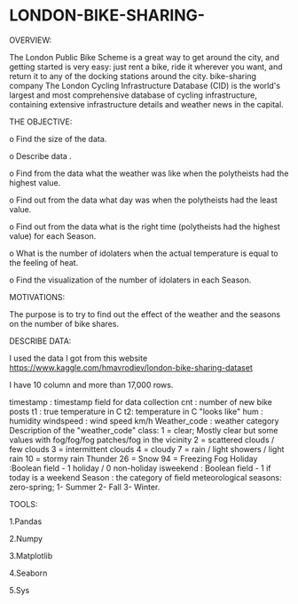 # LONDON-BIKE-SHARING-



OVERVIEW:

The London Public Bike Scheme is a great way to get around the city, and getting started is very easy: just rent a bike, ride it wherever you want, and return it to any of the docking stations around the city. bike-sharing company The London Cycling Infrastructure Database (CID) is the world's largest and most comprehensive database of cycling infrastructure, containing extensive infrastructure details and weather news in the capital. </a>

THE OBJECTIVE:

o Find the size of the data.

o Describe data .

o Find from the data what the weather was like when the polytheists had the highest value.

o Find out from the data what day was when the polytheists had the least value.

o Find out from the data what is the right time (polytheists had the highest value) for each Season.

o What is the number of idolaters when the actual temperature is equal to the feeling of heat.

o Find the visualization of the number of idolaters in each Season. </a>

MOTIVATIONS:

The purpose is to try to find out the effect of the weather and the seasons on the number of bike shares.</a>

DESCRIBE DATA:

I used the data I got from this website https://www.kaggle.com/hmavrodiev/london-bike-sharing-dataset

I have 10 column and more than 17,000 rows.

timestamp : timestamp field for data collection cnt : number of new bike posts t1 : true temperature in C t2: temperature in C "looks like" hum : humidity windspeed : wind speed km/h Weather_code : weather category Description of the "weather_code" class: 1 = clear; Mostly clear but some values with fog/fog/fog patches/fog in the vicinity 2 = scattered clouds / few clouds 3 = intermittent clouds 4 = cloudy 7 = rain / light showers / light rain 10 = stormy rain Thunder 26 = Snow 94 = Freezing Fog Holiday :Boolean field - 1 holiday / 0 non-holiday isweekend : Boolean field - 1 if today is a weekend Season : the category of field meteorological seasons: zero-spring; 1- Summer 2- Fall 3- Winter. </a>

TOOLS:

1.Pandas

2.Numpy

3.Matplotlib

4.Seaborn

5.Sys </a>

 
